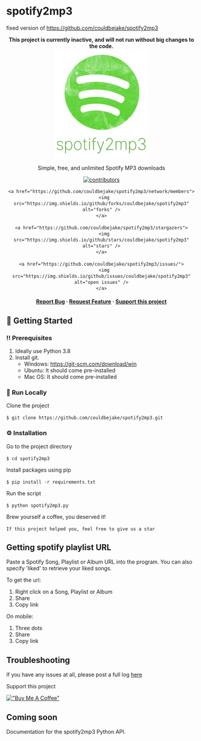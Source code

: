 # spotify2mp3
fixed version of https://github.com/couldbejake/spotify2mp3

<div align="center"><b>This project is currently inactive, and will not run without big changes to the code.</b></div>

<div align="center">
  <img src="assets/logo.png" alt="logo" width="250" height="auto" />  
  <p>
    Simple, free, and unlimited Spotify MP3 downloads
  </p>
  
  <!-- Badges -->
  <p>
    <a href="https://github.com/couldbejake/spotify2mp3/graphs/contributors">
      <img src="https://img.shields.io/github/contributors/couldbejake/spotify2mp3" alt="contributors" />
    </a>

    <a href="https://github.com/couldbejake/spotify2mp3/network/members">
      <img src="https://img.shields.io/github/forks/couldbejake/spotify2mp3" alt="forks" />
    </a>
    
    <a href="https://github.com/couldbejake/spotify2mp3/stargazers">
      <img src="https://img.shields.io/github/stars/couldbejake/spotify2mp3" alt="stars" />
    </a>
    
    <a href="https://github.com/couldbejake/spotify2mp3/issues/">
      <img src="https://img.shields.io/github/issues/couldbejake/spotify2mp3" alt="open issues" />
    </a>
  </p>
   
  <h4>
      <a href="https://github.com/couldbejake/spotify2mp3/issues">Report Bug</a>
    <span> · </span>
      <a href="https://github.com/couldbejake/spotify2mp3/issues/new">Request Feature</a>
    <span> · </span>
      <a href="https://www.buymeacoffee.com/couldbejake">Support this project</a>
  </h4>
</div>

<!-- Getting Started -->
## :toolbox: Getting Started

<!-- Prerequisites -->
### :bangbang: Prerequisites

1. Ideally use Python 3.8
2. Install git.
   - Windows: https://git-scm.com/download/win
   - Ubuntu: It should come pre-installed
   - Mac OS: It should come pre-installed

<!-- Run Locally -->
### :running: Run Locally

Clone the project

`$ git clone https://github.com/couldbejake/spotify2mp3.git`

<!-- Installation -->
### :gear: Installation

Go to the project directory

`$ cd spotify2mp3`

Install packages using pip

`$ pip install -r requirements.txt`

Run the script

`$ python spotify2mp3.py`

Brew yourself a coffee, you deserved it!

`If this project helped you, feel free to give us a star`

## Getting spotify playlist URL

Paste a Spotify Song, Playlist or Album URL into the program. You can also specify 'liked' to retrieve your liked songs.

To get the url:

1. Right click on a Song, Playlist or Album
2. Share
3. Copy link

On mobile:

1. Three dots
2. Share
3. Copy link

## Troubleshooting

If you have any issues at all, please post a full log <a href="https://github.com/couldbejake/spotify2mp3/issues">here</a>

Support this project

[!["Buy Me A Coffee"](https://www.buymeacoffee.com/assets/img/custom_images/orange_img.png)](https://www.buymeacoffee.com/couldbejake)

## Coming soon

Documentation for the spotify2mp3 Python API.